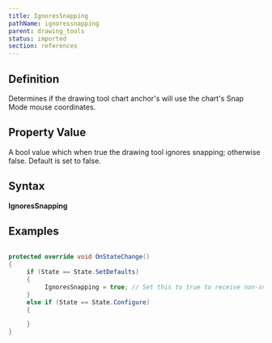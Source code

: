 ```yaml
---
title: IgnoresSnapping
pathName: ignoressnapping
parent: drawing_tools
status: imported
section: references
---
```


## Definition  

Determines if the drawing tool chart anchor's will use the chart's Snap Mode mouse coordinates.

## Property Value

A bool value which when true the drawing tool ignores snapping; otherwise false. Default is set to false.

## Syntax

**IgnoresSnapping**

## Examples

```csharp

protected override void OnStateChange()
{
     if (State == State.SetDefaults)
     {
          IgnoresSnapping = true; // Set this to true to receive non-snapped mouse coordinates
     }
     else if (State == State.Configure)
     {

     }
}
```
